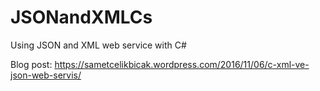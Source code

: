 # JSONandXMLCs
Using JSON and XML web service with C#

Blog post: https://sametcelikbicak.wordpress.com/2016/11/06/c-xml-ve-json-web-servis/
